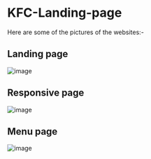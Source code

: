 # KFC-Landing-page

Here are some of the pictures of the websites:-

## Landing page
![image](https://github.com/user-attachments/assets/78eac08c-1c1e-4568-ba2b-1a56687e660e)



## Responsive page
![image](https://github.com/user-attachments/assets/89e25e82-9ceb-4cb5-abb5-7d381fa4649a)


## Menu page
![image](https://github.com/user-attachments/assets/4a58f54c-bde6-4887-8ebf-f03cccfc8d7e)





